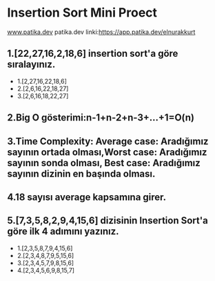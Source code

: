 # Insertion Sort Mini Proect
www.patika.dev patika.dev linki:https://app.patika.dev/elnurakkurt
## 1.[22,27,16,2,18,6] insertion sort'a göre sıralayınız.
- 1.[2,27,16,22,18,6]
- 2.[2,6,16,22,18,27]
- 3.[2,6,16,18,22,27]
## 2.Big O gösterimi:n-1+n-2+n-3+...+1=O(n)
## 3.Time Complexity: Average case: Aradığımız sayının ortada olması,Worst case: Aradığımız sayının sonda olması, Best case: Aradığımız sayının dizinin en başında olması.
## 4.18 sayısı average kapsamına girer.
## 5.[7,3,5,8,2,9,4,15,6] dizisinin Insertion Sort'a göre ilk 4 adımını yazınız.
- 1.[2,3,5,8,7,9,4,15,6]
- 2.[2,3,4,8,7,9,5,15,6]
- 3.[2,3,4,5,7,9,8,15,6]
- 4.[2,3,4,5,6,9,8,15,7]
